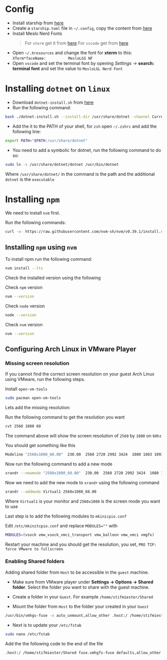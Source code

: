 # Config

 - Install starship from [here](http://starship.rs/guide/#-installation)
 - Create a `starship.toml` file in `~/.config`, copy the content from [here](/starship.toml)
 - Install Meslo Nerd Fonts
    > For `xterm` get it from [here](/Fonts/xterm/)
    > For `vscode` get from [here](/Fonts/vscode/)
 - Open `~/.Xresources` and change the font for **xterm** to this: `XTerm*faceName:          MesloLGS NF`
 - Open `vscode` and set the terminal font by opening _Settings ->_ **search: terminal font** and set the value to `MesloLGL Nerd Font`

# Installing `dotnet` on `linux`

- Download `dotnet-install.sh` from [here](https://dot.net/v1/dotnet-install.sh)
- Run the following command:
```bash
bash ./dotnet-install.sh --install-dir /usr/share/dotnet -channel Current -version latest
```
- Add the it to the PATH of your shell, for `zsh` open `~/.zshrc` and add the following line:

```bash
export PATH="$PATH:/usr/share/dotnet"
```

- You need to add a symbolic for dotnet, run the following command to do so:

```bash
sudo ln -s /usr/share/dotnet/dotnet /usr/bin/dotnet
```
Where `/usr/share/dotnet/` in the command is the path and the additional `dotnet` is the `executable`


# Installing `npm`

We need to install `nvm` first.

Run the following commands:

```bash
curl -o- https://raw.githubusercontent.com/nvm-sh/nvm/v0.39.1/install.sh | zsh
```

## Installing `npm` using `nvm`

To install npm run the following command:

```bash
nvm install --lts
```

Check the installed version using the following 

Check `npm` version
```bash
nvm --version
```

Check `node` version
```bash
node --version
```

Check `nvm` version
```bash
nvm --version
```

## Configuring Arch Linux in VMware Player

### Missing screen resolution

If you cannot find the correct screen resolution on your guest Arch Linux using VMware, run the following steps.

Install `open-vm-tools`

```bash
sudo pacman open-vm-tools
```

Lets add the missing resolution:

Run the following command to get the resolution you want
```bash
cvt 2560 1080 60
```
The command above will show the screen resolution of `2560` by `1080` on `60hz`

You should get something like this
```bash
Modeline "2560x1080_60.00"  230.00  2560 2720 2992 3424  1080 1083 1093 1120 -hsync +vsync
```

Now run the following command to add a new mode
```bash
xrandr --newmode "2560x1080_60.00"  230.00  2560 2720 2992 3424  1080 1083 1093 1120 -hsync +vsync
```

Now we need to add the new mode to `xrandr` using the following command
```bash
xrandr --addmode Virtual1 2560x1080_60.00
```
Where `Virtual1` is your monitor and `2560x1080` is the screen mode you want to use

Last step is to add the following modules to `mkinicpio.conf`

Edit `/etc/mkinitcpio.conf` and replace `MODULES=""` with
```bash
MODULES=(vsock vmw_vsock_vmci_transport vmw_balloon vmw_vmci vmgfx)
```

Restart your machine and you should get the resolution, you set, `PRO TIP: force VMware to fullscreen`

### Enabling Shared folders 

Adding shared folder from `Host` to be accessible in the `guest` machine. 

- Make sure from VMware player under __Settings -> Options -> Shared folder__. Select the folder you want to share with the guest machine.

- Create a folder in your `Guest`. For example `/home/stifmiester/Shared`

- Mount the folder from `Host` to the folder your created in your `Guest`
```bash
/usr/bin/vmhgs-fuse -o auto_unmount,allow_other .host:/ /home/stifmiester/Shared
```

- Next is to update your `/etc/fstab`
```bash
sudo nano /etc/fstab
```

Add the the following code to the end of the file
```bash
.host:/ /home/stifmiester/Shared fuse.vmhgfs-fuse defaults,allow_other 0 0
```

